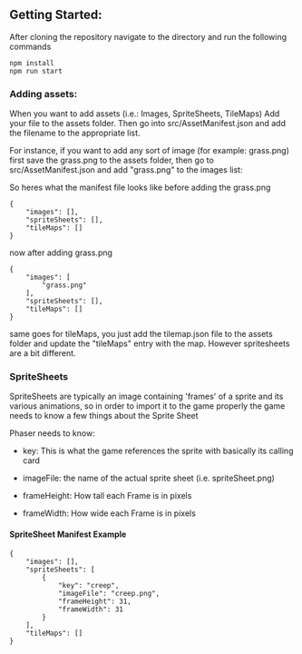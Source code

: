 ## Getting Started: 

After cloning the repository navigate to the directory and run the following commands
```
npm install
npm run start
```

### Adding assets:

When you want to add assets (i.e.: Images, SpriteSheets, TileMaps) Add your file to the assets folder. Then go into src/AssetManifest.json and add the filename to the appropriate list. 

For instance, if you want to add any sort of image (for example: grass.png) first save the grass.png to the assets folder, then go to src/AssetManifest.json and add "grass.png" to the images list:

So heres what the manifest file looks like before adding the grass.png
```
{
	"images": [],
	"spriteSheets": [],
	"tileMaps": []
}
```

now after adding grass.png

```
{
	"images": [
		"grass.png"
	],
	"spriteSheets": [],
	"tileMaps": []
}
```

same goes for tileMaps, you just add the tilemap.json file to the assets folder and update the "tileMaps" entry with the map. However spritesheets are a bit different. 

### SpriteSheets

SpriteSheets are typically an image containing 'frames' of a sprite and its various animations, so in order to import it to the game properly the game needs to know a few things about the Sprite Sheet

Phaser needs to know: 

- key: This is what the game references the sprite with basically its calling card

- imageFile: the name of the actual sprite sheet (i.e. spriteSheet.png)

- frameHeight: How tall each Frame is in pixels

- frameWidth: How wide each Frame is in pixels

#### SpriteSheet Manifest Example
```
{
	"images": [],
	"spriteSheets": [
		{
			"key": "creep",
			"imageFile": "creep.png",
			"frameHeight": 31,
			"frameWidth": 31
		}
	],
	"tileMaps": []
}
```
